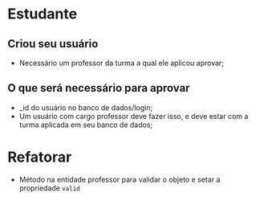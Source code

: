 # Estudante
## Criou seu usuário
- Necessário um professor da turma a qual ele aplicou aprovar;
## O que será necessário para aprovar
- _id do usuário no banco de dados/login;
- Um usuário com cargo professor deve fazer isso, e deve estar com a turma aplicada em seu banco de dados;


# Refatorar

- Método na entidade professor para validar o objeto e setar a propriedade `valid`
